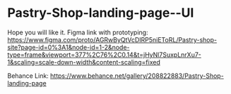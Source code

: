# Pastry-Shop-landing-page--UI

Hope you will like it. Figma link with prototyping: https://www.figma.com/proto/AGRwByQtVcDIRP5niEToRL/Pastry-shop-site?page-id=0%3A1&node-id=1-2&node-type=frame&viewport=377%2C76%2C0.14&t=jHyNl7SuxpLnrXu7-1&scaling=scale-down-width&content-scaling=fixed

Behance Link: https://www.behance.net/gallery/208822883/Pastry-Shop-landing-page
